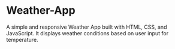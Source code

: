 # Weather-App
 A simple and responsive Weather App built with HTML, CSS, and JavaScript. It displays weather conditions based on user input for temperature. 
